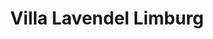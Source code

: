 ---
title: "Villa Lavendel Limburg"
url: /limburg-an-der-lahn/villa-lavendel-limburg/
shop: Andenken
---